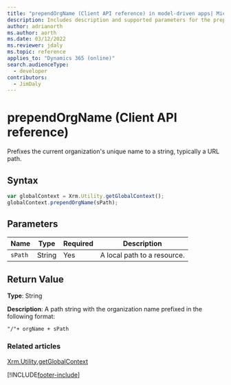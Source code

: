 ```yaml
---
title: "prependOrgName (Client API reference) in model-driven apps| MicrosoftDocs"
description: Includes description and supported parameters for the prependOrgName method.
author: adrianorth
ms.author: aorth
ms.date: 03/12/2022
ms.reviewer: jdaly
ms.topic: reference
applies_to: "Dynamics 365 (online)"
search.audienceType: 
  - developer
contributors:
  - JimDaly
---
```

# prependOrgName (Client API reference)

Prefixes the current organization's unique name to a string, typically a URL path.

## Syntax

 ```JavaScript
var globalContext = Xrm.Utility.getGlobalContext();
globalContext.prependOrgName(sPath);
```

## Parameters

|Name |Type |Required |Description |
|---|---|---|---|
|`sPath` |String |Yes |A local path to a resource. |

## Return Value

**Type**: String

**Description**: A path string with the organization name prefixed in the following format:

`"/"+ orgName + sPath`

### Related articles

[Xrm.Utility.getGlobalContext](../getGlobalContext.md)

[!INCLUDE[footer-include](../../../../../../includes/footer-banner.md)]
